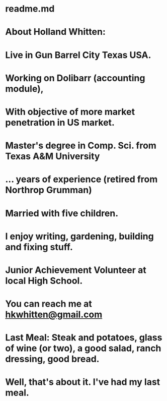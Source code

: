 # readme.md
# About Holland Whitten:
# Live in Gun Barrel City Texas USA.
# Working on Dolibarr (accounting module),
# With objective of more market penetration in US market.
# Master's degree in Comp. Sci. from Texas A&M University
# ... years of experience (retired from Northrop Grumman)
# Married with five children.
# I enjoy writing, gardening, building and fixing stuff.
# Junior Achievement Volunteer at local High School.
# You can reach me at hkwhitten@gmail.com
# Last Meal: Steak and potatoes, glass of wine (or two), a good salad, ranch dressing, good bread.
# Well, that's about it. I've had my last meal.
